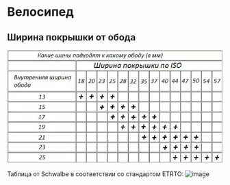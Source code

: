 # Велосипед

## Ширина покрышки от обода

![](obod_w.png)

Таблица от Schwalbe в соответствии со стандартом ETRTO:
![image](https://github.com/atitoff/hobby/assets/13304485/69b71425-f28d-43d7-a993-e252ce6eb8e3)
